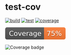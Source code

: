 # test-cov

[![build](https://github.com/mdvandamme/test-cov/actions/workflows/ci.yml/badge.svg)](https://github.com/mdvandamme/test-cov/actions/workflows/ci.yml)
[![test](https://github.com/mdvandamme/test-cov/actions/workflows/test.yml/badge.svg)](https://github.com/mdvandamme/test-cov/actions/workflows/test.yml)
[![coverage](https://github.com/mdvandamme/test-cov/actions/workflows/coverage.yml/badge.svg)](https://github.com/mdvandamme/test-cov/actions/workflows/coverage.yml)

![Coverage badge](https://raw.githubusercontent.com/py-cov-action/python-coverage-comment-action-v3-example/python-coverage-comment-action-data/badge.svg)

![Coverage badge](https://raw.githubusercontent.com/mdvandamme/test-cov/python-coverage-comment-action-data/badge.svg)


